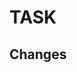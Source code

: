 <!--

Please submit all PRs to the base branch unless they are specific to current
release.

-->

# TASK

## Changes

<!--
Describe what has changed, please.
-->

